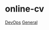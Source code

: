 # online-cv
<html>
  <head>
    <title>CV Website</title>
  </head>
  <body>
    <a href="CV_AakashDixit_DevOps_.pdf" download>DevOps</a>
    <a href="CV_AakashDixit.pdf" download>General</a>
  </body>
</html>
